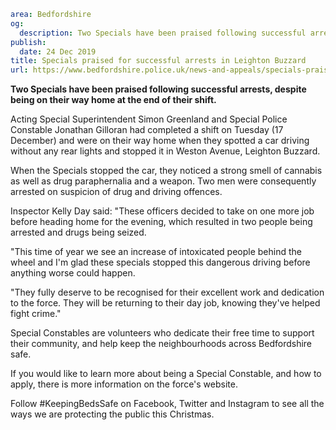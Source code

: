 ```yaml
area: Bedfordshire
og:
  description: Two Specials have been praised following successful arrests, despite being on their way home at the end of their shift.
publish:
  date: 24 Dec 2019
title: Specials praised for successful arrests in Leighton Buzzard
url: https://www.bedfordshire.police.uk/news-and-appeals/specials-praised-arrests-dec2019
```

**Two Specials have been praised following successful arrests, despite being on their way home at the end of their shift.**

Acting Special Superintendent Simon Greenland and Special Police Constable Jonathan Gilloran had completed a shift on Tuesday (17 December) and were on their way home when they spotted a car driving without any rear lights and stopped it in Weston Avenue, Leighton Buzzard.

When the Specials stopped the car, they noticed a strong smell of cannabis as well as drug paraphernalia and a weapon. Two men were consequently arrested on suspicion of drug and driving offences.

Inspector Kelly Day said: "These officers decided to take on one more job before heading home for the evening, which resulted in two people being arrested and drugs being seized.

"This time of year we see an increase of intoxicated people behind the wheel and I'm glad these specials stopped this dangerous driving before anything worse could happen.

"They fully deserve to be recognised for their excellent work and dedication to the force. They will be returning to their day job, knowing they've helped fight crime."

Special Constables are volunteers who dedicate their free time to support their community, and help keep the neighbourhoods across Bedfordshire safe.

If you would like to learn more about being a Special Constable, and how to apply, there is more information on the force's website.

Follow #KeepingBedsSafe on Facebook, Twitter and Instagram to see all the ways we are protecting the public this Christmas.
